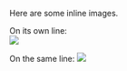 Here are some inline images.  
  

On its own line:  
 ![](cid:ii_i9bo30jv0_14d256658f97bbac)  
  

On the same line: ![](cid:ii_i9bo6dkp1_14d2568bcb70655a)  
​  

​  

